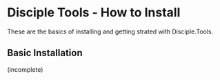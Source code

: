 # Disciple Tools - How to Install
These are the basics of installing and getting strated with Disciple.Tools.
## Basic Installation
(incomplete)
